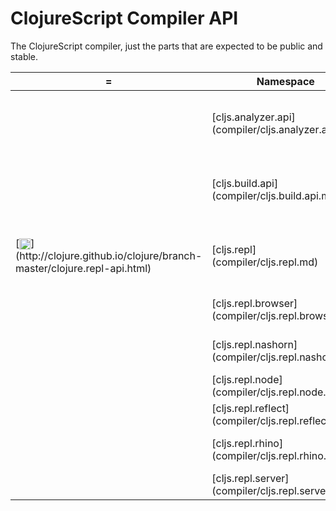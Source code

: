 # ClojureScript Compiler API

The ClojureScript compiler, just the parts that are expected to be public and stable.

 <table>
<thead><tr>
<th>=</th>
<th>Namespace</th>
<th>Description</th>
</tr></thead>
<tr>
<td></td>
<td>[cljs.analyzer.api](compiler/cljs.analyzer.api.md)</td>
<td>programmatic access to the analyzer (producing AST)</td>
</tr>
<tr>
<td></td>
<td>[cljs.build.api](compiler/cljs.build.api.md)</td>
<td>programmatic access to project-building facilities</td>
</tr>
<tr>
<td>[<img width="18px" valign="middle" src="http://i.imgur.com/1GjPKvB.png">](http://clojure.github.io/clojure/branch-master/clojure.repl-api.html)</td>
<td>[cljs.repl](compiler/cljs.repl.md)</td>
<td>interactive ClojureScript REPL (Read Eval Print Loop)</td>
</tr>
<tr>
<td></td>
<td>[cljs.repl.browser](compiler/cljs.repl.browser.md)</td>
<td>browser-connected REPL</td>
</tr>
<tr>
<td></td>
<td>[cljs.repl.nashorn](compiler/cljs.repl.nashorn.md)</td>
<td>Nashorn REPL (JS on Java 8)</td>
</tr>
<tr>
<td></td>
<td>[cljs.repl.node](compiler/cljs.repl.node.md)</td>
<td>Node.js REPL</td>
</tr>
<tr>
<td></td>
<td>[cljs.repl.reflect](compiler/cljs.repl.reflect.md)</td>
<td></td>
</tr>
<tr>
<td></td>
<td>[cljs.repl.rhino](compiler/cljs.repl.rhino.md)</td>
<td>Rhino REPL (JS on Java 6+)</td>
</tr>
<tr>
<td></td>
<td>[cljs.repl.server](compiler/cljs.repl.server.md)</td>
<td></td>
</tr>
</table>
